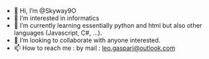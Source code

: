 - 👋 Hi, I’m @Skyway9O
- 👀 I’m interested in informatics
- 🌱 I’m currently learning essentially python and html but also other languages (Javascript, C#, ...).
- 💞️ I’m looking to collaborate with anyone interested.
- 📫 How to reach me :  by mail : leo.gaspari@outlook.com

<!---
Skyway9O/Skyway9O is a ✨ special ✨ repository because its `README.md` (this file) appears on your GitHub profile.
You can click the Preview link to take a look at your changes.
--->
